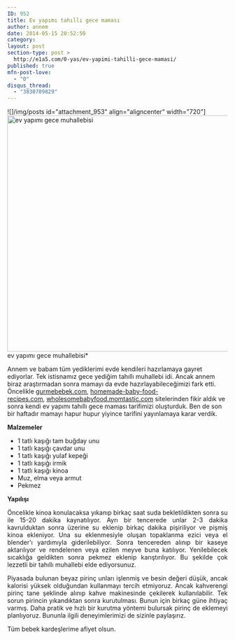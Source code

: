 ```yaml
---
ID: 952
title: Ev yapımı tahıllı gece maması
author: annem
date: 2014-05-15 20:52:50
category:
layout: post
section-type: post >
  http://e1a5.com/0-yas/ev-yapimi-tahilli-gece-mamasi/
published: true
mfn-post-love:
  - "0"
disqus_thread:
  - "3830709829"
---
```

![]/img/posts id="attachment_953" align="aligncenter" width="720"]<a href="http://e1a5.com/wp-content/uploads/2014/05/muhallebi.jpg"><img class="wp-image-953 size-large" src="http://e1a5.com/wp-content/uploads/2014/05/muhallebi-1024x768.jpg" alt="ev yapımı gece muhallebisi" width="720" height="540" /></a> ev yapımı gece muhallebisi*

Annem ve babam tüm yediklerimi evde kendileri hazırlamaya gayret ediyorlar. Tek istisnamız gece yediğim tahıllı muhallebi idi. Ancak annem biraz araştırmadan sonra mamayı da evde hazırlayabileceğimizi fark etti. Öncelikle <a title="gurmebebek.com" href="http://gurmebebek.com" target="_blank">gurmebebek.com</a>, <a title="homemade-baby-food-recipes.com" href="http://homemade-baby-food-recipes.com" target="_blank">homemade-baby-food-recipes.com</a>, <a title="http://wholesomebabyfood.momtastic.com/" href="http://wholesomebabyfood.momtastic.com/" target="_blank">wholesomebabyfood.momtastic.com</a> sitelerinden fikir aldık ve sonra kendi ev yapımı tahıllı gece maması tarifimizi oluşturduk. Ben de son bir haftadır mamayı hapur hupur yiyince tarifini yayınlamaya karar verdik.
<p style="text-align: justify;"><strong>Malzemeler</strong></p>

<ul>
 	<li>1 tatlı kaşığı tam buğday unu</li>
 	<li>1 tatlı kaşığı çavdar unu</li>
 	<li>1 tatlı kaşığı yulaf kepeği</li>
 	<li>1 tatlı kaşığı irmik</li>
 	<li>1 tatlı kaşığı kinoa</li>
 	<li>Muz, elma veya armut</li>
 	<li>Pekmez</li>
</ul>
<p style="text-align: justify;"><strong>Yapılışı</strong></p>
<p style="text-align: justify;">Öncelikle kinoa konulacaksa yıkanıp birkaç saat suda bekletildikten sonra su ile 15-20 dakika kaynatılıyor. Ayrı bir tencerede unlar 2-3 dakika kavrulduktan sonra üzerine su eklenip birkaç dakika pişiriliyor ve pişmiş kinoa ekleniyor. Una su eklenmesiyle oluşan topaklanma ezici veya el blender'ı yardımıyla giderilebiliyor. Sonra tencereden alınıp bir kaseye aktarılıyor ve rendelenen veya ezilen meyve buna katılıyor. Yenilebilecek sıcaklığa geldikten sonra pekmez eklenip karıştırılıyor. Bu şekilde çok lezzetli bir tahıllı muhallebi elde ediyorsunuz.</p>
<p style="text-align: justify;">Piyasada bulunan beyaz pirinç unları işlenmiş ve besin değeri düşük, ancak kalorisi yüksek olduğundan kullanmayı tercih etmiyoruz. Ancak kahverengi pirinç tane şeklinde alınıp kahve makinesinde çekilerek kullanılabilir. Tek sorun pirincin yıkandıktan sonra kurutulması. Bunun için birkaç güne ihtiyaç varmış. Daha pratik ve hızlı bir kurutma yöntemi bulursak pirinç de eklemeyi planlıyoruz. Bununla ilgili deneyimlerimizi de sizinle paylaşırız.</p>
<p style="text-align: justify;">Tüm bebek kardeşlerime afiyet olsun.</p>
